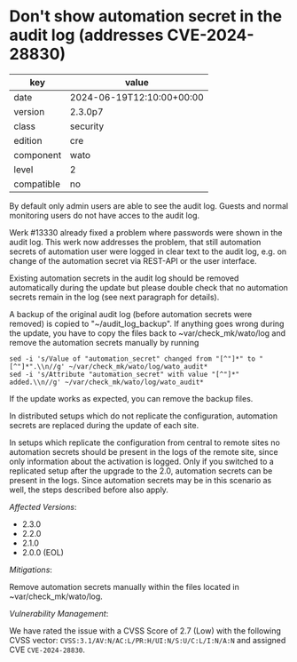 [//]: # (werk v2)
# Don't show automation secret in the audit log (addresses CVE-2024-28830)

key        | value
---------- | ---
date       | 2024-06-19T12:10:00+00:00
version    | 2.3.0p7
class      | security
edition    | cre
component  | wato
level      | 2
compatible | no

By default only admin users are able to see the audit log. Guests and normal
monitoring users do not have acces to the audit log.

Werk #13330 already fixed a problem where passwords were shown in the audit log.
This werk now addresses the problem, that still automation secrets of
automation user were logged in clear text to the audit log, e.g. on change of
the automation secret via REST-API or the user interface.

Existing automation secrets in the audit log should be removed automatically
during the update but please double check that no automation secrets remain in
the log (see next paragraph for details).

A backup of the original audit log (before automation secrets were removed) is
copied to "~/audit_log_backup". If anything goes wrong
during the update, you have to copy the files back to ~var/check_mk/wato/log
and remove the automation secrets manually by running

```
sed -i 's/Value of "automation_secret" changed from "[^"]*" to "[^"]*".\\n//g' ~/var/check_mk/wato/log/wato_audit*
sed -i 's/Attribute "automation_secret" with value "[^"]*" added.\\n//g' ~/var/check_mk/wato/log/wato_audit*
```

If the update works as expected, you can remove the backup files.

In distributed setups which do not replicate the configuration, automation
secrets are replaced during the update of each site.

In setups which replicate the configuration from central to remote sites no
automation secrets should be present in the logs of the remote site, since only
information about the activation is logged. Only if you switched to a
replicated setup after the upgrade to the 2.0, automation secrets can be
present in the logs. Since automation secrets may be in this scenario as well,
the steps described before also apply.

*Affected Versions*:

* 2.3.0
* 2.2.0
* 2.1.0
* 2.0.0 (EOL)

*Mitigations*:

Remove automation secrets manually within the files located in
~var/check_mk/wato/log.

*Vulnerability Management*:

We have rated the issue with a CVSS Score of 2.7 (Low) with the following
CVSS vector: `CVSS:3.1/AV:N/AC:L/PR:H/UI:N/S:U/C:L/I:N/A:N` and assigned CVE
`CVE-2024-28830`.
